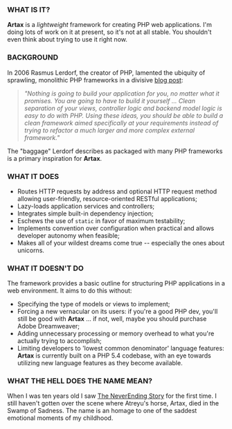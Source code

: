### WHAT IS IT?

**Artax** is a _lightweight_ framework for creating PHP web applications. I'm 
doing lots of work on it at present, so it's not at all stable. You shouldn't
even think about trying to use it right now.

### BACKGROUND

In 2006 Rasmus Lerdorf, the creator of PHP, lamented the ubiquity of sprawling,
monolithic PHP frameworks in a divisive [blog post](http://toys.lerdorf.com/archives/38-The-no-framework-PHP-MVC-framework.html):

> _"Nothing is going to build your application for you, no matter what it promises.
You are going to have to build it yourself ... Clean separation of your views,
controller logic and backend model logic is easy to do with PHP. Using these
ideas, you should be able to build a clean framework aimed specifically at your
requirements instead of trying to refactor a much larger and more complex
external framework."_

The "baggage" Lerdorf describes as packaged with many PHP frameworks is a
primary inspiration for **Artax**.

### WHAT IT DOES

* Routes HTTP requests by address and optional HTTP request method allowing
user-friendly, resource-oriented RESTful applications;
* Lazy-loads application services and controllers;
* Integrates simple built-in dependency injection;
* Eschews the use of `static` in favor of maximum testability;
* Implements convention over configuration when practical and allows developer
autonomy when feasible;
* Makes all of your wildest dreams come true -- especially the ones about unicorns.

### WHAT IT DOESN'T DO

The framework provides a basic outline for structuring PHP applications in a web
environment. It aims to do this without:

* Specifying the type of models or views to implement;
* Forcing a new vernacular on its users: if you're a good PHP dev, you'll still
be good with **Artax** ... if not, well, maybe you should purchase Adobe Dreamweaver;
* Adding unnecessary processing or memory overhead to what you're actually
trying to accomplish;
* Limiting developers to 'lowest common denominator' language features: **Artax**
is currently built on a PHP 5.4 codebase, with an eye towards utilizing new
language features as they become available.

### WHAT THE HELL DOES THE NAME MEAN?

When I was ten years old I saw [The NeverEnding Story](http://www.imdb.com/title/tt0088323/) 
for the first time. I still haven't gotten over the scene where Atreyu's horse, 
Artax, died in the Swamp of Sadness. The name is an homage to one of the saddest
emotional moments of my childhood.
